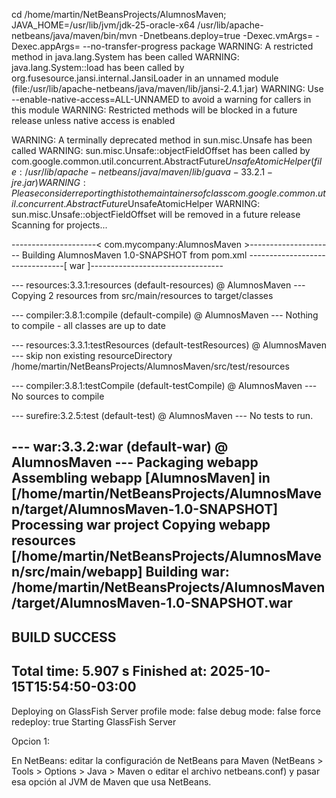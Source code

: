 cd /home/martin/NetBeansProjects/AlumnosMaven; JAVA_HOME=/usr/lib/jvm/jdk-25-oracle-x64 /usr/lib/apache-netbeans/java/maven/bin/mvn -Dnetbeans.deploy=true -Dexec.vmArgs= -Dexec.appArgs= --no-transfer-progress package
WARNING: A restricted method in java.lang.System has been called
WARNING: java.lang.System::load has been called by org.fusesource.jansi.internal.JansiLoader in an unnamed module (file:/usr/lib/apache-netbeans/java/maven/lib/jansi-2.4.1.jar)
WARNING: Use --enable-native-access=ALL-UNNAMED to avoid a warning for callers in this module
WARNING: Restricted methods will be blocked in a future release unless native access is enabled

WARNING: A terminally deprecated method in sun.misc.Unsafe has been called
WARNING: sun.misc.Unsafe::objectFieldOffset has been called by com.google.common.util.concurrent.AbstractFuture$UnsafeAtomicHelper (file:/usr/lib/apache-netbeans/java/maven/lib/guava-33.2.1-jre.jar)
WARNING: Please consider reporting this to the maintainers of class com.google.common.util.concurrent.AbstractFuture$UnsafeAtomicHelper
WARNING: sun.misc.Unsafe::objectFieldOffset will be removed in a future release
Scanning for projects...

---------------------< com.mycompany:AlumnosMaven >---------------------
Building AlumnosMaven 1.0-SNAPSHOT
  from pom.xml
--------------------------------[ war ]---------------------------------

--- resources:3.3.1:resources (default-resources) @ AlumnosMaven ---
Copying 2 resources from src/main/resources to target/classes

--- compiler:3.8.1:compile (default-compile) @ AlumnosMaven ---
Nothing to compile - all classes are up to date

--- resources:3.3.1:testResources (default-testResources) @ AlumnosMaven ---
skip non existing resourceDirectory /home/martin/NetBeansProjects/AlumnosMaven/src/test/resources

--- compiler:3.8.1:testCompile (default-testCompile) @ AlumnosMaven ---
No sources to compile

--- surefire:3.2.5:test (default-test) @ AlumnosMaven ---
No tests to run.

--- war:3.3.2:war (default-war) @ AlumnosMaven ---
Packaging webapp
Assembling webapp [AlumnosMaven] in [/home/martin/NetBeansProjects/AlumnosMaven/target/AlumnosMaven-1.0-SNAPSHOT]
Processing war project
Copying webapp resources [/home/martin/NetBeansProjects/AlumnosMaven/src/main/webapp]
Building war: /home/martin/NetBeansProjects/AlumnosMaven/target/AlumnosMaven-1.0-SNAPSHOT.war
------------------------------------------------------------------------
BUILD SUCCESS
------------------------------------------------------------------------
Total time:  5.907 s
Finished at: 2025-10-15T15:54:50-03:00
------------------------------------------------------------------------
Deploying on GlassFish Server
    profile mode: false
    debug mode: false
    force redeploy: true
Starting GlassFish Server

Opcion 1:

En NetBeans: editar la configuración de NetBeans para Maven (NetBeans > Tools > Options > Java > Maven o editar el archivo netbeans.conf) y pasar esa opción al JVM de Maven que usa NetBeans.